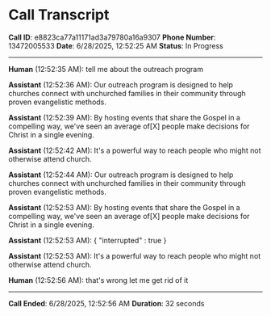 # Call Transcript
**Call ID**: e8823ca77a11171ad3a79780a16a9307
**Phone Number**: 13472005533
**Date**: 6/28/2025, 12:52:25 AM
**Status**: In Progress

---

**Human** (12:52:35 AM): tell me about the outreach program

**Assistant** (12:52:36 AM): Our outreach program is designed to help churches connect with unchurched families in their community through proven evangelistic methods.

**Assistant** (12:52:39 AM):  By hosting events that share the Gospel in a compelling way, we've seen an average of[X]  people make decisions for Christ in a single evening.

**Assistant** (12:52:42 AM):  It's a powerful way to reach people who might not otherwise attend church.

**Assistant** (12:52:44 AM): Our outreach program is designed to help churches connect with unchurched families in their community through proven evangelistic methods.

**Assistant** (12:52:53 AM):  By hosting events that share the Gospel in a compelling way, we've seen an average of[X]  people make decisions for Christ in a single evening.

**Assistant** (12:52:53 AM): { "interrupted" : true }

**Assistant** (12:52:53 AM):  It's a powerful way to reach people who might not otherwise attend church.

**Human** (12:52:56 AM): that's wrong let me get rid of it


---

**Call Ended**: 6/28/2025, 12:52:56 AM
**Duration**: 32 seconds
